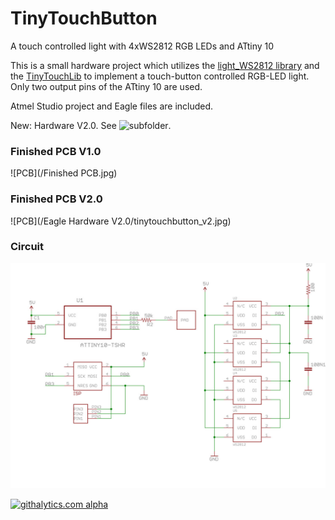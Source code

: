 TinyTouchButton
===============

A touch controlled light with 4xWS2812 RGB LEDs and ATtiny 10

This is a small hardware project which utilizes the [light_WS2812 library](https://github.com/cpldcpu/light_ws2812) and the [TinyTouchLib](https://github.com/cpldcpu/TinyTouchLib) 
to implement a touch-button controlled RGB-LED light. Only two output pins of the ATtiny 10 
are used.

Atmel Studio project and Eagle files are included.

New: Hardware V2.0. See ![subfolder](https://github.com/cpldcpu/TinyTouchButton/tree/master/Eagle%20Hardware%20V2.0).

### Finished PCB V1.0 ###

![PCB](/Finished PCB.jpg)

### Finished PCB V2.0 ###

![PCB](/Eagle Hardware V2.0/tinytouchbutton_v2.jpg)


### Circuit ###

![PCB](/circuit.jpg)

[![githalytics.com alpha](https://cruel-carlota.pagodabox.com/5ced852159aaf3e064c89214d84cd6e7 "githalytics.com")](http://githalytics.com/cpldcpu/TinyTouchButton)
